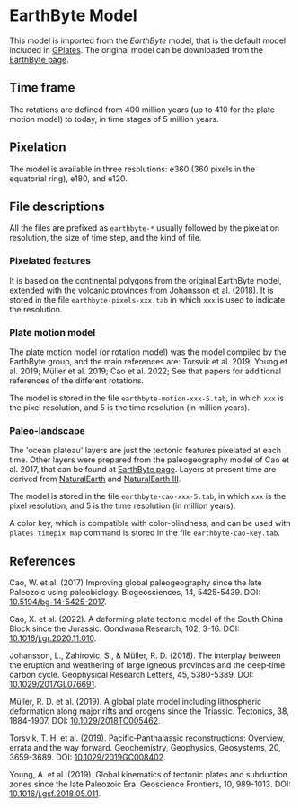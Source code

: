 # EarthByte Model

This model is imported from the *EarthByte* model,
that is the default model included in [GPlates](https://www.gplates.org/).
The original model can be downloaded
from the [EarthByte page](https://www.earthbyte.org/gplates-2-3-software-and-data-sets/).

## Time frame

The rotations are defined from 400 million years
(up to 410 for the plate motion model)
to today,
in time stages of 5 million years.

## Pixelation

The model is available in three resolutions:
e360 (360 pixels in the equatorial ring),
e180,
and e120.

## File descriptions

All the files are prefixed as `earthbyte-*`
usually followed by the pixelation resolution,
the size of time step,
and the kind of file.

### Pixelated features

It is based on the continental polygons
from the original EarthByte model,
extended with the volcanic provinces from Johansson et al. (2018).
It is stored in the file `earthbyte-pixels-xxx.tab`
in which `xxx` is used to indicate the resolution.

### Plate motion model

The plate motion model
(or rotation model)
was the model compiled by the EarthByte group,
and the main references are:
Torsvik et al. 2019;
Young et al. 2019;
Müller et al. 2019;
Cao et al. 2022;
See that papers for additional references of the different rotations.

The model is stored in the file `earthbyte-motion-xxx-5.tab`,
in which `xxx` is the pixel resolution,
and 5 is the time resolution (in million years).

### Paleo-landscape

The 'ocean plateau' layers are just the tectonic features
pixelated at each time.
Other layers were prepared from the paleogeography model
of Cao et al. 2017,
that can be found at [EarthByte page](https://www.earthbyte.org/gplates-2-3-software-and-data-sets/).
Layers at present time are derived
from [NaturalEarth](https://www.naturalearthdata.com/)
and [NaturalEarth III](https://www.shadedrelief.com/natural3/index.html).

The model is stored in the file `earthbyte-cao-xxx-5.tab`,
in which `xxx` is the pixel resolution,
and 5 is the time resolution (in million years).

A color key,
which is compatible with color-blindness,
and can be used with `plates timepix map` command
is stored in the file `earthbyte-cao-key.tab`.

## References

Cao, W. et al.
(2017)
Improving global paleogeography since the late Paleozoic using paleobiology.
Biogeosciences, 14, 5425-5439.
DOI: [10.5194/bg-14-5425-2017](https://doi.org/10.5194/bg-14-5425-2017).

Cao, X. et al.
(2022).
A deforming plate tectonic model of the South China Block since the Jurassic.
Gondwana Research, 102, 3-16.
DOI: [10.1016/j.gr.2020.11.010](https://doi.org/10.1016/j.gr.2020.11.010).

Johansson, L., Zahirovic, S., & Müller, R. D.
(2018).
The interplay between the eruption and weathering of large igneous provinces and the deep‐time carbon cycle.
Geophysical Research Letters, 45, 5380-5389.
DOI: [10.1029/2017GL076691](https://doi.org/10.1029/2017GL076691).

Müller, R. D. et al.
(2019).
A global plate model including lithospheric deformation along major rifts and orogens since the Triassic.
Tectonics, 38, 1884-1907.
DOI: [10.1029/2018TC005462](https://doi.org/10.1029/2018TC005462).

Torsvik, T. H. et al.
(2019).
Pacific‐Panthalassic reconstructions: Overview, errata and the way forward.
Geochemistry, Geophysics, Geosystems, 20, 3659-3689.
DOI: [10.1029/2019GC008402](https://doi.org/10.1029/2019GC008402).

Young, A. et al.
(2019).
Global kinematics of tectonic plates and subduction zones since the late Paleozoic Era. Geoscience Frontiers, 10, 989-1013.
DOI: [10.1016/j.gsf.2018.05.011](https://doi.org/10.1016/j.gsf.2018.05.011).
